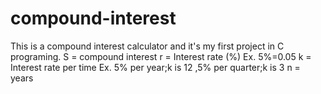 # compound-interest
This is a compound interest calculator and it's my first project in C programing.
S = compound interest
r = Interest rate (%) 
    Ex. 5%=0.05
k = Interest rate per time 
    Ex. 5% per year;k is 12 ,5% per quarter;k is 3
n = years
